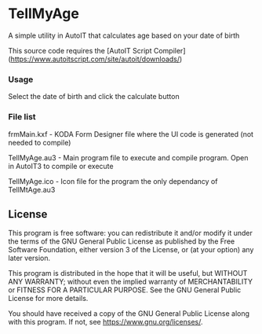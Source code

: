 # TellMyAge
A simple utility in AutoIT that calculates age based on your date of birth


This source code requires the [AutoIT Script Compiler] (https://www.autoitscript.com/site/autoit/downloads/)

### Usage

Select the date of birth and click the calculate button

### File list

frmMain.kxf - KODA Form Designer file where the UI code is generated (not needed to compile)

TellMyAge.au3 - Main program file to execute and compile program. Open in AutoIT3 to compile or execute

TellMyAge.ico - Icon file for the program the only dependancy of TellMtAge.au3


## License

This program is free software: you can redistribute it and/or modify
it under the terms of the GNU General Public License as published by
the Free Software Foundation, either version 3 of the License, or
(at your option) any later version.

This program is distributed in the hope that it will be useful,
but WITHOUT ANY WARRANTY; without even the implied warranty of
MERCHANTABILITY or FITNESS FOR A PARTICULAR PURPOSE.  See the
GNU General Public License for more details.

You should have received a copy of the GNU General Public License
along with this program.  If not, see <https://www.gnu.org/licenses/>.
